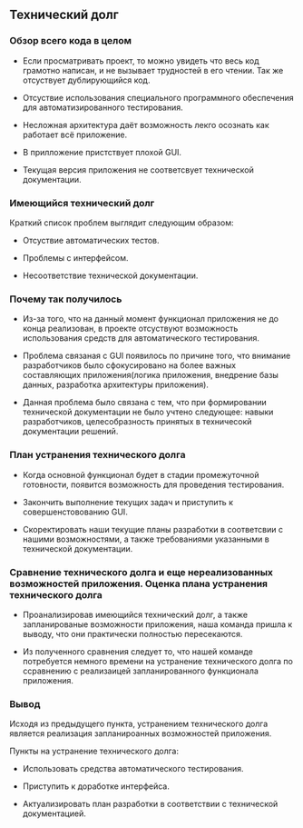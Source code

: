 ## Технический долг

### Обзор всего кода в целом
- Если просматривать проект, то можно увидеть что весь код грамотно написан, и не вызывает трудностей в его чтении. Так же отсуствует дублирующийся код.

- Отсуствие использования специального программного обеспечения для автоматизированного тестирования.

- Несложная архитектура даёт возможность лекго осознать как работает всё приложение.

- В прилложение пристствует плохой GUI.

- Текущая версия приложения не соответсвует технической документации. 

### Имеющийся технический долг
Краткий список проблем выглядит следующим образом:

- Отсуствие автоматических тестов.

- Проблемы с интерфейсом.
 
- Несоответствие технической документации.

### Почему так получилось

- Из-за того, что на данный момент функционал приложения не до конца реализован, в проекте отсуствуют возможность использования средств для автоматического тестирования. 

- Проблема связаная с GUI появилось по причине того, что внимание разработчиков было сфокусировано на более важных составляющих  приложения(логика приложения, внедрение базы данных, разработка архитектуры приложения).

- Данная проблема было связана с тем, что при формировании технической документации не было учтено следующее: навыки разработчиков, целесобразность принятых в техничесокй документации решений.
  
### План устранения технического долга

- Когда основной функционал будет в стадии промежуточной готовности, появится возможность для проведения тестирования.

- Закончить выполнение текущих задач и приступить к совершенстовованию GUI.

- Скоректировать наши текущие планы разработки в соответсвии с нашими возможностями, а также требованиями указанными в технической документации.

### Cравнение технического долга и еще нереализованных возможностей приложения. Оценка плана устранения технического долга

- Проанализировав имеющийся технический долг, а также запланированые возможности приложения, наша команда пришла к выводу, что они практически полностью пересекаются.

- Из полученного сравнения следует то, что нашей команде потребуется немного времени на устранение технического долга  по ссравнению с реализаицей запланированного функционала приложения.

### Вывод
Исходя из предыдущего пункта, устранением технического долга является реализация запланироанных возможностей приложения. 

Пункты на устранение технического долга: 

- Использовать средства автоматического тестирования.

- Приступить к доработке интерфейса. 

- Актуализировать план разработки в соответствии с технической документацией.
